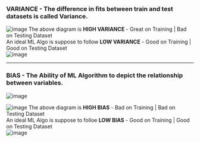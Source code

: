 ### VARIANCE - The difference in fits between train and test datasets is called Variance.

![image](https://user-images.githubusercontent.com/45539698/52533398-661c9800-2d59-11e9-9840-e1f3a66ad36d.png)
The above diagram is **HIGH VARIANCE** - Great on Training | Bad on Testing Dataset </br>
An ideal ML Algo is suppose to follow **LOW VARIANCE** - Good on Training | Good on Testing Dataset </br>
![image](https://user-images.githubusercontent.com/45539698/52533377-f0183100-2d58-11e9-9295-c303dfbf70e5.png)

<hr>

### BIAS - The Ability of ML Algorithm to depict the relationship between variables.

![image](https://user-images.githubusercontent.com/45539698/52533649-dbd63300-2d5c-11e9-8280-b4ddee6d3355.png)

![image](https://user-images.githubusercontent.com/45539698/52533671-412a2400-2d5d-11e9-93d4-cd497d2b10ea.png)
The above diagram is **HIGH BIAS** - Bad on Training | Bad on Testing Dataset </br>
An ideal ML Algo is suppose to folloe **LOW BIAS** - Good on Training | Good on Testing Dataset </br>
![image](https://user-images.githubusercontent.com/45539698/52533604-34590080-2d5c-11e9-9749-71506fcf83f8.png)


